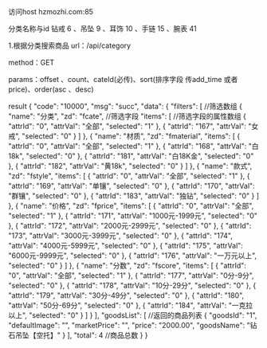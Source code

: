 访问host hzmozhi.com:85

分类名称与id   钻戒 6 、吊坠 9 、耳饰 10 、手链 15 、腕表 41

1.根据分类搜索商品
url：/api/category

method：GET

params：offset 、count、cateId(必传)、sort(排序字段 传add_time 或者 price)、order(asc 、desc)

result 
{
    "code": "10000",
    "msg": "succ",
    "data": {
        "filters": [                    //筛选数组
            {
                "name": "分类",
                "zd": "fcate",          //筛选字段
                "items": [              //筛选字段的属性数组
                    {
                        "attrId": "0",
                        "attrVal": "全部",
                        "selected": "1"
                    },
                    {
                        "attrId": "167",
                        "attrVal": "女戒",
                        "selected": "0"
                    }
                ]
            },
            {
                "name": "材质",
                "zd": "fmaterial",
                "items": [
                    {
                        "attrId": "0",
                        "attrVal": "全部",
                        "selected": "1"
                    },
                    {
                        "attrId": "168",
                        "attrVal": "白18k",
                        "selected": "0"
                    },
                    {
                        "attrId": "181",
                        "attrVal": "白18K金",
                        "selected": "0"
                    },
                    {
                        "attrId": "182",
                        "attrVal": "黄18k",
                        "selected": "0"
                    }
                ]
            },
            {
                "name": "款式",
                "zd": "fstyle",
                "items": [
                    {
                        "attrId": "0",
                        "attrVal": "全部",
                        "selected": "1"
                    },
                    {
                        "attrId": "169",
                        "attrVal": "单镶",
                        "selected": "0"
                    },
                    {
                        "attrId": "170",
                        "attrVal": "群镶",
                        "selected": "0"
                    },
                    {
                        "attrId": "183",
                        "attrVal": "独钻",
                        "selected": "0"
                    }
                ]
            },
            {
                "name": "价格",
                "zd": "fprice",
                "items": [
                    {
                        "attrId": "0",
                        "attrVal": "全部",
                        "selected": "1"
                    },
                    {
                        "attrId": "171",
                        "attrVal": "1000元-1999元",
                        "selected": "0"
                    },
                    {
                        "attrId": "172",
                        "attrVal": "2000元-2999元",
                        "selected": "0"
                    },
                    {
                        "attrId": "173",
                        "attrVal": "3000元-3999元",
                        "selected": "0"
                    },
                    {
                        "attrId": "174",
                        "attrVal": "4000元-5999元",
                        "selected": "0"
                    },
                    {
                        "attrId": "175",
                        "attrVal": "6000元-9999元",
                        "selected": "0"
                    },
                    {
                        "attrId": "176",
                        "attrVal": "一万元以上",
                        "selected": "0"
                    }
                ]
            },
            {
                "name": "分数",
                "zd": "fscore",
                "items": [
                    {
                        "attrId": "0",
                        "attrVal": "全部",
                        "selected": "1"
                    },
                    {
                        "attrId": "177",
                        "attrVal": "0分-9分",
                        "selected": "0"
                    },
                    {
                        "attrId": "178",
                        "attrVal": "10分-29分",
                        "selected": "0"
                    },
                    {
                        "attrId": "179",
                        "attrVal": "30分-49分",
                        "selected": "0"
                    },
                    {
                        "attrId": "180",
                        "attrVal": "50分-69分",
                        "selected": "0"
                    },
                    {
                        "attrId": "184",
                        "attrVal": "一克拉以上",
                        "selected": "0"
                    }
                ]
            }
        ],
        "goodsList": [                       //返回的商品列表
            {
                "goodsId": "1",
                "defaultImage": "",
                "marketPrice": "",
                "price": "2000.00",
                "goodsName": "钻石吊坠【空托】"
            }
        ],
        "total": 4                       //商品总数
    }
}
